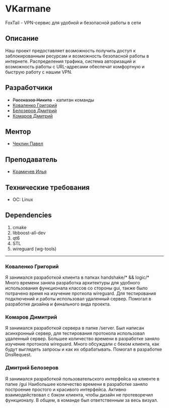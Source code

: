 # VKarmane
FoxTail - VPN-сервис для удобной и безопасной работы в сети

## Описание
Наш проект предоставляет возможность получить доступ к заблокированным ресурсам и возможность безопасной работы в интернете. Распределения трафика, система авторизаций и возможность работы с URL-адресами обеспечат комфортную и быструю работу с нашим VPN.

## Разработчики
- ~~Рассказов Никита~~ - капитан команды
- [Коваленко Григорий](https://t.me/Trapshitalligator)
- [Белозеров Дмитрий](https://t.me/belozerovmsk)
- [Комаров Дмитрий](https://t.me/Kosmatoff)

## Ментор
- [Чеклин Павел](https://t.me/paulnopaul)

## Преподаватель
- [Крамичев Илья](https://t.me/IKramichev)

## Технические требования
- ОС: Linux

## Dependencies
1. cmake
2. libboost-all-dev
3. qt6
4. STL
5. wireguard (wg-tools)

---
### Коваленко Григорий
Я занимался разработкой клиента в папках handshake/* && logic/*
Много времени заняла разработка архитектуры для удобного использования
функционала классов со стороны gui, также было потрачено время
на изучение проткола wireguard. Для тестирования подключений
и работы использовал удаленный сервер. Помогал в разработке
дизайна и финального вида проекта.

### Комаров Димитрий
Я занимался разработкой сервера в папке /server.
Был написан асинхронный сервер, для тестирования протокола
использовал удаленный сервер. Большее количество времени в разработке
заняло изучение протокола wireguard. Много обсуждали с беком клиента,
как будут выглядеть запросы и как их обрабатывать.
Помогал в разработке DnsRequest.

### Дмитрий Белозеров
Я занимался разработкой пользовательского интерфейса на клиенте в папке /gui
Наибольшее количество времени в разработке заняло построение простого
и красивого интерфейса. Активно взаимодействовал с бэком клиента, чтобы
дизайн не протеворечил функционалу. В общем, в команде был ответственным
за весь визуал.

